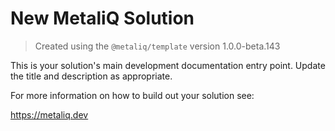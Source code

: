 # New MetaliQ Solution

> Created using the `@metaliq/template` version 1.0.0-beta.143

This is your solution's main development documentation entry point. Update the title and description as appropriate.

For more information on how to build out your solution see:

https://metaliq.dev
